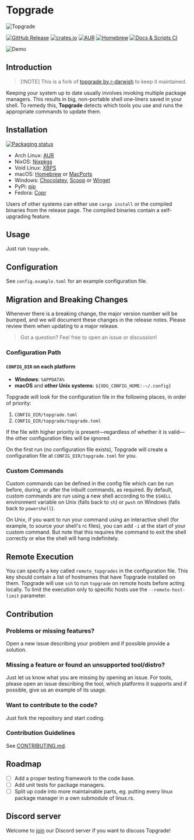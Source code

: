 # Topgrade

![Topgrade](doc/topgrade_transparent.png)

[![GitHub Release](https://img.shields.io/github/release/topgrade-rs/topgrade.svg)](https://github.com/topgrade-rs/topgrade/releases)
[![crates.io](https://img.shields.io/crates/v/topgrade.svg)](https://crates.io/crates/topgrade)
[![AUR](https://img.shields.io/aur/version/topgrade.svg)](https://aur.archlinux.org/packages/topgrade)
[![Homebrew](https://img.shields.io/homebrew/v/topgrade.svg)](https://formulae.brew.sh/formula/topgrade)
[![Docs & Scripts CI](https://github.com/topgrade-rs/topgrade/actions/workflows/docs_and_scripts.yml/badge.svg)](https://github.com/topgrade-rs/topgrade/actions/workflows/docs_and_scripts.yml)

![Demo](doc/topgrade_demo.gif)
## Introduction

> [!NOTE] This is a fork of [topgrade by r-darwish](https://github.com/r-darwish/topgrade) to keep it maintained.

Keeping your system up to date usually involves invoking multiple package managers. This results in big, non-portable
shell one-liners saved in your shell. To remedy this, **Topgrade** detects which tools you use and runs the appropriate
commands to update them.

## Installation

[![Packaging status](https://repology.org/badge/vertical-allrepos/topgrade.svg)](https://repology.org/project/topgrade/versions)

- Arch Linux: [AUR](https://aur.archlinux.org/packages/topgrade)
- NixOS: [Nixpkgs](https://search.nixos.org/packages?show=topgrade)
- Void Linux: [XBPS](https://voidlinux.org/packages/?arch=x86_64&q=topgrade)
- macOS: [Homebrew](https://formulae.brew.sh/formula/topgrade) or [MacPorts](https://ports.macports.org/port/topgrade/)
- Windows: [Chocolatey][choco], [Scoop][scoop] or [Winget][winget]
- PyPi: [pip](https://pypi.org/project/topgrade/)
- Fedora: [Copr](https://copr.fedorainfracloud.org/coprs/lilay/topgrade/)

[choco]: https://community.chocolatey.org/packages/topgrade
[scoop]: https://scoop.sh/#/apps?q=topgrade
[winget]: https://winstall.app/apps/topgrade-rs.topgrade

Users of other systems can either use `cargo install` or the compiled binaries from the release page. The compiled
binaries contain a self-upgrading feature.

## Usage

Just run `topgrade`.

## Configuration

See `config.example.toml` for an example configuration file.

## Migration and Breaking Changes

Whenever there is a breaking change, the major version number will be bumped, and we will document these changes in the
release notes. Please review them when updating to a major release.

> Got a question? Feel free to open an issue or discussion!

### Configuration Path

#### `CONFIG_DIR` on each platform

- **Windows**: `%APPDATA%`
- **macOS** and **other Unix systems**: `${XDG_CONFIG_HOME:-~/.config}`

Topgrade will look for the configuration file in the following places, in order of priority:

1. `CONFIG_DIR/topgrade.toml`
2. `CONFIG_DIR/topgrade/topgrade.toml`

If the file with higher priority is present—regardless of whether it is valid—the other configuration files will be
ignored.

On the first run (no configuration file exists), Topgrade will create a configuration file at `CONFIG_DIR/topgrade.toml`
for you.

### Custom Commands

Custom commands can be defined in the config file which can be run before, during, or after the inbuilt commands, as
required. By default, custom commands are run using a new shell according to the `$SHELL` environment variable on Unix
(falls back to `sh`) or `pwsh` on Windows (falls back to `powershell`).

On Unix, if you want to run your command using an interactive shell (for example, to source your shell's rc files), you
can add `-i` at the start of your custom command. But note that this requires the command to exit the shell correctly or
else the shell will hang indefinitely.

## Remote Execution

You can specify a key called `remote_topgrades` in the configuration file. This key should contain a list of hostnames
that have Topgrade installed on them. Topgrade will use `ssh` to run `topgrade` on remote hosts before acting locally.
To limit the execution only to specific hosts use the `--remote-host-limit` parameter.

## Contribution

### Problems or missing features?

Open a new issue describing your problem and if possible provide a solution.

### Missing a feature or found an unsupported tool/distro?

Just let us know what you are missing by opening an issue. For tools, please open an issue describing the tool, which
platforms it supports and if possible, give us an example of its usage.

### Want to contribute to the code?

Just fork the repository and start coding.

### Contribution Guidelines

See [CONTRIBUTING.md](https://github.com/topgrade-rs/topgrade/blob/main/CONTRIBUTING.md).

## Roadmap

- [ ] Add a proper testing framework to the code base.
- [ ] Add unit tests for package managers.
- [ ] Split up code into more maintainable parts, eg. putting every linux package manager in a own submodule of
      linux.rs.

## Discord server

Welcome to [join](https://discord.gg/Q8HGGWundY) our Discord server if you want to discuss Topgrade!

